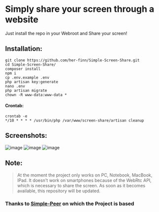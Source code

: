 # Simply share your screen through a website
Just install the repo in your Webroot and Share your screen!

## Installation:
```
git clone https://github.com/her-finn/Simple-Screen-Share.git
cd Simple-Screen-Share/
composer install
npm i
cp .env.example .env
php artisan key:generate
nano .env
php artisan migrate
chown -R www-data:www-data *
```
#### Crontab:
```
crontab -e
*/10 * * * * /usr/bin/php /var/www/screen-share/artisan cleanup
```

## Screenshots:
![image](https://user-images.githubusercontent.com/58078450/132226082-2964dbad-506f-4b2c-a2b4-afe2fb294030.png)
![image](https://user-images.githubusercontent.com/58078450/132226110-ec7a05b5-26ab-45df-a7bf-35e5c9fdba0d.png)
![image](https://user-images.githubusercontent.com/58078450/132226152-b43bf2eb-efb2-4fc9-9fb8-5b62711c8498.png)

## Note:
> At the moment the project only works on PC, Notebook, MacBook, IPad.
> It doesn't work on smartphones because of the WebRtc API, which is
> necessary to share the screen. As soon as it becomes available, this
> repository will be updated.

### Thanks to [Simple-Peer](https://github.com/feross/simple-peer) on which the Project is based
